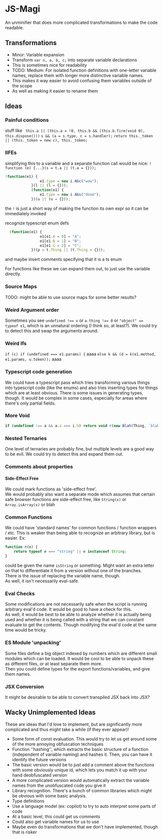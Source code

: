 # JS-Magi
An unminifier that does more complicated transformations to make the code readable.

## Transformations
- Minor: Variable expansion
 - Transform `var n, a, b, c;` into separate variable declarations
 - This is sometimes nice for readability
- TODO: Medium: For isolated function definitions with one-letter variable names, replace them with longer more distinctive variable names.
 - This makes it way easier to avoid confusing them variables outside of the scope
 - As well as making it easier to rename them

## Ideas
### Painful conditions
stuff like ` this.a || (this.a = !0, this.b && (this.b.fire(void 0), this.dispose()))`
`s && (a = s.type, c = s.handler);`
`return this._token || (this._token = new c), this._token;`

### IIFEs
simplifying this to a variable and a separate function call would be nice: `! function (e) {...}(s = t.a || (t.a = {}));`
```js
!function(e1) {
                e1.type = new i.Abc("wow");
            }(l || (l = {}));
            (function(e1) {
                e1.type = new i.Abs("doom");
            })(u || (u = {}));
```
the `!` is just a short way of making the function its own expr so it can be immediately invoked

recognize typescript enum defs
```js
  (function(e1) {
                e1[e1.A = 0] = "A";
                e1[e1.B = 1] = "B";
                e1[e1.C = 2] = "C";
            })(p = t.Thing || (t.Thing = {}));
```
and maybe insert comments specifying that it is a ts enum

For functions like these we can expand them out, to just use the variable directly.

### Source Maps
TODO: might be able to use source maps for some better results?

### Weird Argument order
Sometimes you see `undefined !== v` or `a.thing !== 0` or `"object" == typeof e1`, which is an unnatural ordering (I think so, at least?). We could try to detect this and swap the arguments around.

### Weird Ifs
`if (c) if (undefined === e1.params) {` aaaa
`else k && (d = k(e1.method, e1.params, u.token));` aaaa

### Typescript code generation
We could have a typescript pass which tries transforming various things into typescript code (like the enums) and also tries inserting types for things which are at least obvious.
There is some issues in generating types, though. It would be complex in some cases, especially for areas where there's only partial fields.

### More Void
```js
if (undefined !== a && a.a === i.b) return void r(new Blah(Thing, `blah`), m, l);
```

### Nested Ternaries
One level of ternaries are probably fine, but multiple levels are a good way to be evil. We could try to detect this and expand them out.

### Comments about properties
#### Side-Effect Free
We could mark functions as 'side-effect free'.  
We would probably also want a separate mode which assumes that certain safe browser functions are side-effect free, like `String(x)` or `Array.isArray(x)` or blah

### Common Functions
We could have 'standard names' for common functions / function wrappers / etc. This is weaker than being able to recognize an arbitrary library, but is easier.
Ex:
```js
function n(e) {
    return typeof e === "string" || e instanceof String;
}
```
could be given the name `isString` or something. Might want an extra letter on that to differentiate it from a version without one of the branches.  
There is the issue of replacing the variable name, though.  
As well, it isn't necessarily eval-safe.

### Eval Checks
Some modifications are not necessarily safe when the script is running arbitrary eval'd code. It would be good to have a check for this.  
As well, it would be best to be able to analyze whether it is actually being used and whether it is being called with a string that we can constant evaluate to get the contents. Though modifying the eval'd code at the same time would be tricky.

### ES Module 'unpacking'
Some files define a big object indexed by numbers which are different small modules which can be loaded.
It would be cool to be able to unpack these as different files, or at least separate them more.  
Then you could define types for the export functions/variables, and give them names.

### JSX Conversion
It might be desirable to be able to convert transpiled JSX back into JSX?

## Wacky Unimplemented Ideas
These are ideas that I'd love to implement, but are significantly more complicated and thus might take a while (if they ever appear)!
- Some form of const evaluation. This would try to let us get around some of the more annoying obfuscation techniques
- Function ''hashing'', which extracts the basic structure of a function (independent of variable naming) and hashes it. Then, you can have it identify the future versions
 - The basic version would be to just add a comment above the functions with some obviously unique id, which lets you match it up with your hand deobfuscated version
 - A more complicated version would automatically extract the variable names from the unobfuscated code you give it
- Library recognition. There's a bunch of common libraries which might be obvious with some basic analysis.
- Type definitions
- Use a language model (ex: copilot) to try to auto interpret some parts of code
 - At a basic level, this could get us comments
 - Could also get variable names for us to use
 - Maybe even do transformations that we don't have implemented, though that is risker